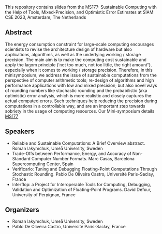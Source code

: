 This repository contains slides from the MS177: Sustainable Computing with the Help of Tools, Mixed-Precision, and Optimistic Error Estimates at SIAM CSE 2023, Amsterdam, The Netherlands

## Abstract

The energy consumption constraint for large-scale computing encourages scientists to revise the architecture design of hardware but also applications, algorithms, as well as the underlying working / storage precision. The main aim is to make the computing cost sustainable and apply the lagom principle ('not too much, not too little, the right amount"), especially when it comes to working / storage precision. Therefore, in this minisymposium, we address the issue of sustainable computations from the perspective of computer arithmetic tools; re-design of algorithms and high performance applications with low and mixed precision; but also novel ways of rounding numbers like stochastic rounding and the probabilistic (aka optimistic) error analysis, which is more realistic and closely captures the actual computed errors. Such techniques help reducing the precision during computations in a controllable way, and are an important step towards sobriety in the usage of computing resources. Our Mini-symposium details [MS177](https://meetings.siam.org/sess/dsp_programsess.cfm?SESSIONCODE=75549)

## Speakers
- Reliable and Sustainable Computations: A Brief Overview abstract. 
  Roman Iakymchuk, Umeå University, Sweden
- Trade-Offs between Performance, Energy, and Accuracy of Non-Standard Computer Number Formats.
  Marc Casas, Barcelona Supercomputing Center, Spain
- Verificarlo: Tuning and Debugging Floating-Point Computations Through Stochastic Rounding. 
  Pablo De Oliveira Castro, Université Paris-Saclay, France
- Interflop: a Project for Interoperable Tools for Computing, Debugging, Validation and Optimization of Floating-Point Programs.
  David Defour, University of Perpignan, France

## Organizers
- Roman Iakymchuk, Umeå University, Sweden
- Pablo De Oliveira Castro, Université Paris-Saclay, France
